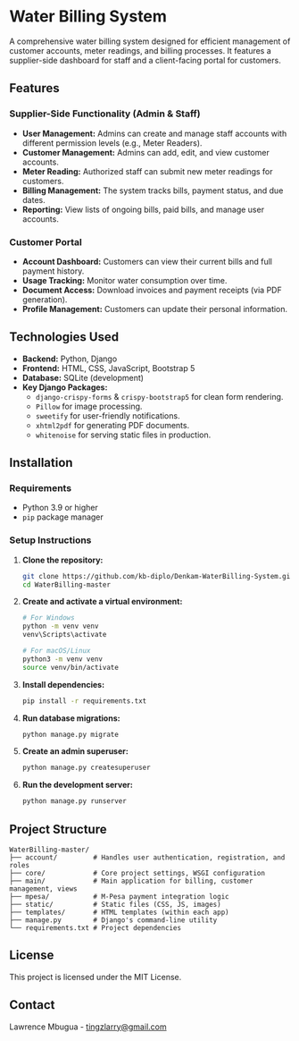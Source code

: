 # Water Billing System

A comprehensive water billing system designed for efficient management of customer accounts, meter readings, and billing processes. It features a supplier-side dashboard for staff and a client-facing portal for customers.

## Features

### Supplier-Side Functionality (Admin & Staff)

*   **User Management:** Admins can create and manage staff accounts with different permission levels (e.g., Meter Readers).
*   **Customer Management:** Admins can add, edit, and view customer accounts.
*   **Meter Reading:** Authorized staff can submit new meter readings for customers.
*   **Billing Management:** The system tracks bills, payment status, and due dates.
*   **Reporting:** View lists of ongoing bills, paid bills, and manage user accounts.

### Customer Portal

*   **Account Dashboard:** Customers can view their current bills and full payment history.
*   **Usage Tracking:** Monitor water consumption over time.
*   **Document Access:** Download invoices and payment receipts (via PDF generation).
*   **Profile Management:** Customers can update their personal information.

## Technologies Used

*   **Backend:** Python, Django
*   **Frontend:** HTML, CSS, JavaScript, Bootstrap 5
*   **Database:** SQLite (development)
*   **Key Django Packages:**
    *   `django-crispy-forms` & `crispy-bootstrap5` for clean form rendering.
    *   `Pillow` for image processing.
    *   `sweetify` for user-friendly notifications.
    *   `xhtml2pdf` for generating PDF documents.
    *   `whitenoise` for serving static files in production.

## Installation

### Requirements

*   Python 3.9 or higher
*   `pip` package manager

### Setup Instructions

1.  **Clone the repository:**
    ```bash
    git clone https://github.com/kb-diplo/Denkam-WaterBilling-System.git
    cd WaterBilling-master
    ```

2.  **Create and activate a virtual environment:**
    ```bash
    # For Windows
    python -m venv venv
    venv\Scripts\activate

    # For macOS/Linux
    python3 -m venv venv
    source venv/bin/activate
    ```

3.  **Install dependencies:**
    ```bash
    pip install -r requirements.txt
    ```

4.  **Run database migrations:**
    ```bash
    python manage.py migrate
    ```

5.  **Create an admin superuser:**
    ```bash
    python manage.py createsuperuser
    ```

6.  **Run the development server:**
    ```bash
    python manage.py runserver
    ```

## Project Structure

```
WaterBilling-master/
├── account/         # Handles user authentication, registration, and roles
├── core/            # Core project settings, WSGI configuration
├── main/            # Main application for billing, customer management, views
├── mpesa/           # M-Pesa payment integration logic
├── static/          # Static files (CSS, JS, images)
├── templates/       # HTML templates (within each app)
├── manage.py        # Django's command-line utility
└── requirements.txt # Project dependencies
```

## License

This project is licensed under the MIT License.

## Contact

Lawrence Mbugua - tingzlarry@gmail.com
